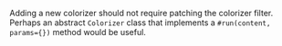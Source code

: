 Adding a new colorizer should not require patching the colorizer filter. Perhaps an abstract `Colorizer` class that implements a `#run(content, params={})` method would be useful.